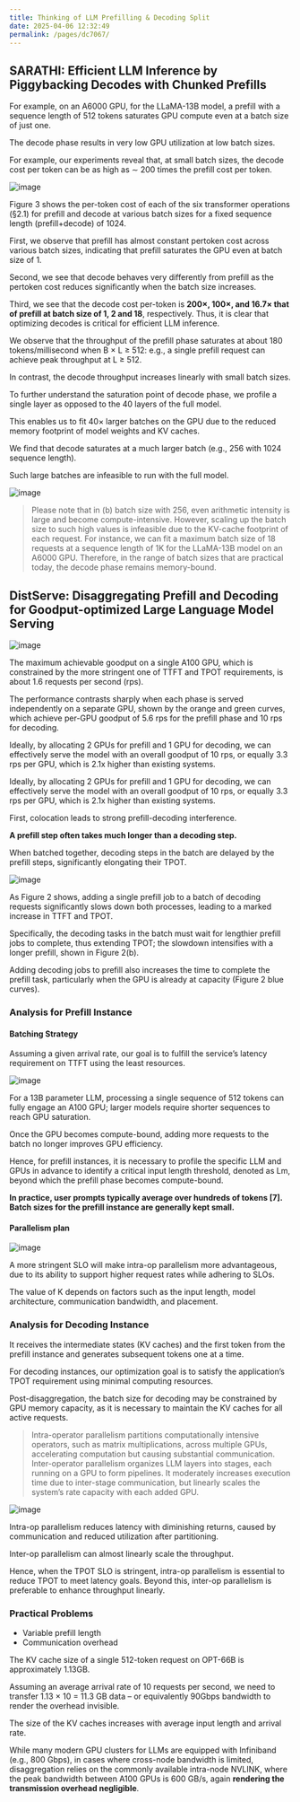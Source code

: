 ```yaml
---
title: Thinking of LLM Prefilling & Decoding Split
date: 2025-04-06 12:32:49
permalink: /pages/dc7067/
---
```



## SARATHI: Efficient LLM Inference by Piggybacking Decodes with Chunked Prefills
For example, on an A6000 GPU, for the LLaMA-13B model, a prefill with a sequence length of 512 tokens saturates GPU compute even at a batch size of just one.

The decode phase results in very low GPU utilization at low batch sizes.

For example, our experiments reveal that, at small batch sizes, the decode cost per token can be as high as ∼ 200 times the prefill cost per token.

![image](https://github.com/user-attachments/assets/36abc78b-ee57-46d1-9fb1-f35a51494583)


Figure 3 shows the per-token cost of each of the six transformer operations (§2.1) for prefill and decode at various batch sizes for a fixed sequence length (prefill+decode) of 1024.

First, we observe that prefill has almost constant pertoken cost across various batch sizes, indicating that prefill saturates the GPU even at batch size of 1.

Second, we see that decode behaves very differently from prefill as the pertoken cost reduces significantly when the batch size increases.

Third, we see that the decode cost per-token is **200×, 100×, and 16.7× that of prefill at batch size of 1, 2 and 18**, respectively. Thus, it is clear that optimizing decodes is critical for
efficient LLM inference.

We observe that the throughput of the prefill phase saturates at about 180 tokens/millisecond when B × L ≥ 512: e.g., a
single prefill request can achieve peak throughput at L ≥ 512.

In contrast, the decode throughput increases linearly with small batch sizes.

To further understand the saturation point of decode phase, we profile a single layer as opposed to the 40 layers of the full model.

This enables us to fit 40× larger batches on the GPU due to the reduced memory footprint of model weights and KV caches.

We find that decode saturates at a much larger batch (e.g., 256 with 1024 sequence length).

Such large batches are infeasible to run with the full model.

![image](https://github.com/user-attachments/assets/74f86857-3bad-4d18-88af-e13d686b1137)

> Please note that in (b) batch size with 256, even arithmetic intensity is large and become compute-intensive. However, scaling up the batch size to such high values is infeasible due to the KV-cache footprint of each request. For instance, we can fit a maximum batch size of 18 requests at a sequence length of 1K for the LLaMA-13B model on an A6000 GPU. Therefore, in the range of batch sizes that are practical today, the decode phase remains memory-bound.

## DistServe: Disaggregating Prefill and Decoding for Goodput-optimized Large Language Model Serving

![image](https://github.com/user-attachments/assets/860b33d2-d07f-4cc7-9a9c-09c5dbacb889)

The maximum achievable goodput on a single A100 GPU, which is constrained by the more stringent one of TTFT and TPOT requirements, is about 1.6 requests per second (rps).

The performance contrasts sharply when each phase is served independently on a separate GPU, shown by the orange and green curves, which achieve per-GPU goodput of 5.6 rps for the prefill phase and 10 rps for decoding.

Ideally, by allocating 2 GPUs for prefill and 1 GPU for decoding, we can effectively serve the model with an overall goodput
of 10 rps, or equally 3.3 rps per GPU, which is 2.1x higher than existing systems.

Ideally, by allocating 2 GPUs for prefill and 1 GPU for decoding, we can effectively serve the model with an overall goodput
of 10 rps, or equally 3.3 rps per GPU, which is 2.1x higher than existing systems.

First, colocation leads to strong prefill-decoding interference.

**A prefill step often takes much longer than a decoding step.**

When batched together, decoding steps in the batch are delayed by the prefill steps, significantly elongating their TPOT.

![image](https://github.com/user-attachments/assets/c0dabf55-49ae-48de-81a3-015756710bbd)

As Figure 2 shows, adding a single prefill job to a batch of decoding requests significantly slows down both processes, leading to a marked increase in TTFT and TPOT.

Specifically, the decoding tasks in the batch must wait for lengthier prefill jobs to complete, thus extending TPOT; the slowdown intensifies with a longer prefill, shown in Figure 2(b).

Adding decoding jobs to prefill also increases the time to complete the prefill task, particularly when the GPU is already at capacity (Figure 2 blue curves).


### Analysis for Prefill Instance

#### Batching Strategy
Assuming a given arrival rate, our goal is to fulfill the service’s latency requirement on TTFT using the least resources. 

![image](https://github.com/user-attachments/assets/9988fe53-8108-47e3-855b-74eeab999c14)

For a 13B parameter LLM, processing a single sequence of 512 tokens can fully engage an A100 GPU; larger models require
shorter sequences to reach GPU saturation.

Once the GPU becomes compute-bound, adding more requests to the batch no longer improves GPU efficiency.

Hence, for prefill instances, it is necessary to profile the specific LLM and GPUs in advance to identify a critical input length threshold, denoted as Lm, beyond which the prefill phase becomes compute-bound.

**In practice, user prompts typically average over hundreds of tokens [7]. Batch sizes for the prefill instance are generally kept small.**

#### Parallelism plan

![image](https://github.com/user-attachments/assets/bfbb2743-f67e-4d77-bc91-0272dce038d8)

A more stringent SLO will make intra-op parallelism more advantageous, due to its ability to support higher request rates while adhering to SLOs.

The value of K depends on factors such as the input length, model architecture, communication bandwidth, and placement.

### Analysis for Decoding Instance

It receives the intermediate states (KV caches) and the first token from the prefill instance and generates subsequent tokens one at a time.

For decoding instances, our optimization goal is to satisfy the application’s TPOT requirement using minimal computing resources.

Post-disaggregation, the batch size for decoding may be constrained by GPU memory capacity, as it is necessary to maintain the KV caches for all active requests.

> Intra-operator parallelism partitions computationally intensive operators, such as matrix multiplications, across multiple GPUs, accelerating computation but causing substantial communication.
> Inter-operator parallelism organizes LLM layers into stages, each running on a GPU to form pipelines. It moderately increases execution time due to inter-stage communication, but linearly scales the system’s rate capacity with each added GPU.

![image](https://github.com/user-attachments/assets/a1da67f1-d51d-47c3-99b0-49bdd09d1d4d)

Intra-op parallelism reduces latency with diminishing returns, caused by communication and reduced utilization
after partitioning.

Inter-op parallelism can almost linearly scale the throughput.

Hence, when the TPOT SLO is stringent, intra-op parallelism is essential to reduce TPOT to meet latency goals. Beyond this, inter-op parallelism is preferable to enhance throughput linearly.

### Practical Problems

- Variable prefill length
- Communication overhead

The KV cache size of a single 512-token request on OPT-66B is approximately 1.13GB.

Assuming an average arrival rate of 10 requests per second, we need to transfer 1.13 × 10 = 11.3 GB data – or equivalently 90Gbps bandwidth to render the overhead invisible.

The size of the KV caches increases with average input length and arrival rate.

While many modern GPU clusters for LLMs are equipped with Infiniband (e.g., 800 Gbps), in cases where cross-node bandwidth is limited, disaggregation relies on the commonly available intra-node NVLINK, where the peak bandwidth between A100 GPUs is 600 GB/s, again **rendering the transmission overhead negligible**.


